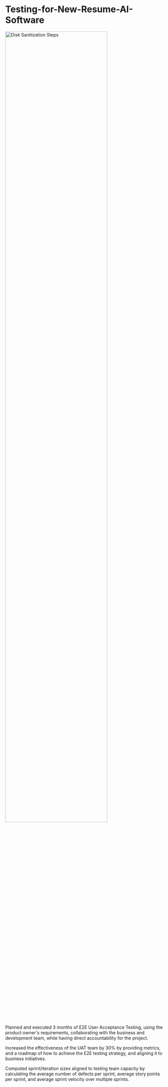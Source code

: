 # Testing-for-New-Resume-AI-Software
<p>
<img src="https://i.imgur.com/VZyhESA.png" height="80%" width="80%" alt="Disk Sanitization Steps"/>
</p>

<p>Planned and executed 3 months of E2E User Acceptance Testing, using the product owner's requirements, collaborating with the business and development team, while having direct accountability for the project.</p>

<p>Increased the effectiveness of the UAT team by 30% by providing metrics, and a roadmap of how to achieve the E2E testing strategy, and aligning it to business initiatives.</p>

<p>Computed sprint/iteration sizes aligned to testing team capacity by calculating the average number of defects per sprint, average story points per sprint, and average sprint velocity over multiple sprints.</p>
